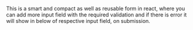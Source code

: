 This is a smart and compact as well as reusable form in react, where you can add more input 
field with the required validation and if there is error 
it will show in below of respective input field, on submission.
